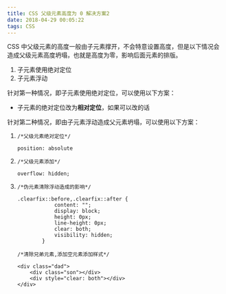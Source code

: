 ```yaml
---
title: CSS 父级元素高度为 0 解决方案2
date: 2018-04-29 00:05:22
tags: CSS
---
```


CSS 中父级元素的高度一般由子元素撑开，不会特意设置高度，但是以下情况会造成父级元素高度坍塌，也就是高度为零，影响后面元素的排版。

1. 子元素使用绝对定位
2. 子元素浮动

针对第一种情况，即子元素使用绝对定位，可以使用以下方案：

- 子元素的绝对定位改为**相对定位**，如果可以改的话

针对第二种情况，即由子元素浮动造成父元素坍塌，可以使用以下方案：

1. ```
   /*父级元素绝对定位*/
   ```

   ```
   position: absolute
   ```

2. ```
   /*父级元素添加*/
   ```

   ```
   overflow: hidden;
   ```

3. ```
   /*伪元素清除浮动造成的影响*/
   ```

   ```
   .clearfix::before,.clearfix::after {
               content: "";
               display: block;
               height: 0px;
               line-height: 0px;
               clear: both;
               visibility: hidden;
           }
   ```

   ```
   /*清除兄弟元素,添加空元素添加样式*/
   ```

   ```
   <div class="dad">
       <div class="son"></div>
       <div style="clear: both"></div>
   </div>
   ```